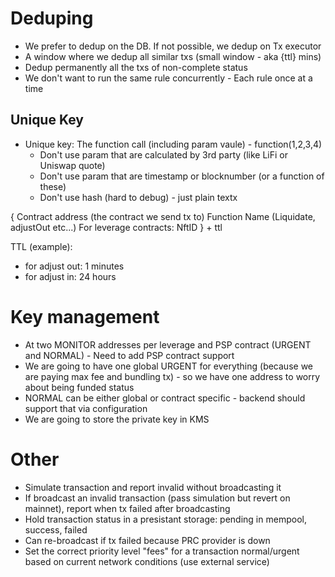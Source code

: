 # Deduping
- We prefer to dedup on the DB. If not possible, we dedup on Tx executor
- A window where we dedup all similar txs (small window - aka {ttl} mins)
- Dedup permanently all the txs of non-complete status
- We don't want to run the same rule concurrently - Each rule once at a time

## Unique Key
- Unique key: The function call (including param vaule) - function(1,2,3,4)
    - Don't use param that are calculated by 3rd party (like LiFi or Uniswap quote)
    - Don't use param that are timestamp or blocknumber (or a function of these)
    - Don't use hash (hard to debug) - just plain textx

{
    Contract address (the contract we send tx to)
    Function Name (Liquidate, adjustOut etc...)
    For leverage contracts: NftID
} + ttl

TTL (example):
- for adjust out: 1 minutes
- for adjust in: 24 hours

# Key management
- At two MONITOR addresses per leverage and PSP contract (URGENT and NORMAL) - Need to add PSP contract support
- We are going to have one global URGENT for everything (because we are paying max fee and bundling tx) - so we have one address to worry about being funded status
- NORMAL can be either global or contract specific - backend should support that via configuration
- We are going to store the private key in KMS

# Other
- Simulate transaction and report invalid without broadcasting it
- If broadcast an invalid transaction (pass simulation but revert on mainnet), report when tx failed after broadcasting
- Hold transaction status in a presistant storage: pending in mempool, success, failed
- Can re-broadcast if tx failed because PRC provider is down
- Set the correct priority level "fees" for a transaction normal/urgent based on current network conditions (use external service)
